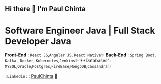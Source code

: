 ## Hi there 🌱 I'm Paul Chinta
# Software Engineer Java | Full Stack Developer Java

**Front-End** : `React JS`,`Angular JS`, `React Native`✨
**Back-End** : `Spring Boot`, `Kafka` , `Docker`, `Kubernetes`,`Jenkins`✨
**Databases": `MYSQL`,`Oracle`,`Postgres`,`FireBase`,`MongoDB`,`Cassandra`✨

`:Linkedin:` : [PaulChinta](https://www.linkedin.com/in/paulchinta/) 🌱

<!--
**PaulChinta7/PaulChinta7** is a ✨ _special_ ✨ repository because its `README.md` (this file) appears on your GitHub profile.

Here are some ideas to get you started:

- 🔭 I’m currently working on ...
- 🌱 I’m currently learning ...
- 👯 I’m looking to collaborate on ...
- 🤔 I’m looking for help with ...
- 💬 Ask me about ...
- 📫 How to reach me: ...
- 😄 Pronouns: ...
- ⚡ Fun fact: ...
-->
